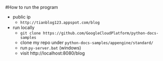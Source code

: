 #How to run the program 
- public ip 
	- `http://tianblog123.appspot.com/blog`
- run locally
	- `git clone https://github.com/GoogleCloudPlatform/python-docs-samples`
	- clone my repo under `python-docs-samples/appengine/standard/`
	- run `py-server.bat` (windows)
	- visit http://localhost:8080/blog





